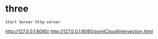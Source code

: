 # three
    Start Server http-server

http://127.0.0.1:8080/
http://127.0.0.1:8080/pointCloudIntersection.html